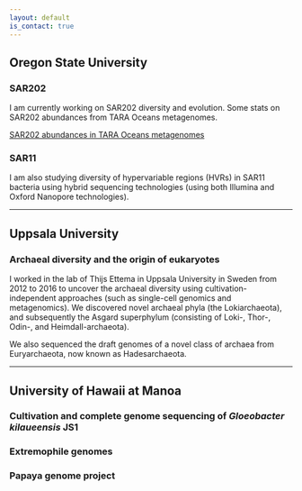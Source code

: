 ```yaml
---
layout: default
is_contact: true
---
```


## Oregon State University

### SAR202

I am currently working on SAR202 diversity and evolution. Some stats on SAR202 abundances from TARA Oceans metagenomes.

[SAR202 abundances in TARA Oceans metagenomes](SAR202.html)

### SAR11

I am also studying diversity of hypervariable regions (HVRs) in SAR11 bacteria using hybrid sequencing technologies (using both Illumina and Oxford Nanopore technologies).

---

## Uppsala University

### Archaeal diversity and the origin of eukaryotes

I worked in the lab of Thijs Ettema in Uppsala University in Sweden from 2012 to 2016 to uncover the archaeal diversity using cultivation-independent approaches (such as single-cell genomics and metagenomics).
We discovered novel archaeal phyla (the Lokiarchaeota), and subsequently the Asgard superphylum (consisting of Loki-, Thor-, Odin-, and Heimdall-archaeota).

We also sequenced the draft genomes of a novel class of archaea from Euryarchaeota, now known as Hadesarchaeota.

---

## University of Hawaii at Manoa

### Cultivation and complete genome sequencing of *Gloeobacter kilaueensis* JS1

### Extremophile genomes

### Papaya genome project

